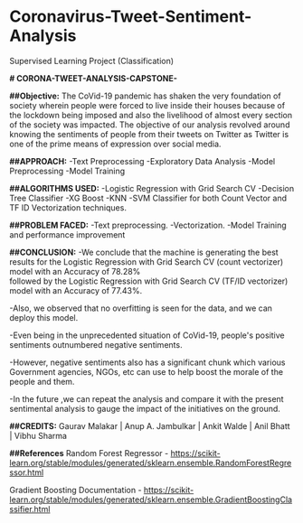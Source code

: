 # Coronavirus-Tweet-Sentiment-Analysis
Supervised Learning Project (Classification)

**# CORONA-TWEET-ANALYSIS-CAPSTONE-**

**##Objective:**
The CoVid-19 pandemic has shaken the very foundation of society wherein people were forced to live inside their houses because of the lockdown being imposed and also the livelihood of almost every section of the society was impacted. The objective of our analysis revolved around knowing the sentiments of people from their tweets on Twitter as Twitter is one of the prime means of expression over social media.

**##APPROACH:**
-Text Preprocessing
-Exploratory Data Analysis
-Model Preprocessing
-Model Training

**##ALGORITHMS USED:**
-Logistic Regression with Grid Search CV
-Decision Tree Classifier
-XG Boost
-KNN
-SVM Classifier for both Count Vector and TF ID Vectorization techniques.

**##PROBLEM FACED:**
-Text preprocessing.
-Vectorization.
-Model Training and performance improvement

**##CONCLUSION:**
-We conclude that the machine is generating the best results for the Logistic Regression with Grid Search CV (count vectorizer) model with an Accuracy of 78.28%     
 followed by the Logistic Regression with Grid Search CV (TF/ID vectorizer) model with an Accuracy of 77.43%.
 
-Also, we observed that no overfitting is seen for the data, and we can deploy this model.

-Even being in the unprecedented situation of CoVid-19, people's positive sentiments outnumbered negative sentiments.

-However, negative sentiments also has a significant chunk which various Government agencies, NGOs, etc can use to help boost the morale of the people and them.

-In the future ,we can repeat the analysis and compare it with the present sentimental analysis to gauge the impact of the initiatives on the ground.

**##CREDITS:**
Gaurav Malakar | Anup A. Jambulkar | Ankit Walde | Anil Bhatt | Vibhu Sharma

**##References**
Random Forest Regressor - https://scikit-learn.org/stable/modules/generated/sklearn.ensemble.RandomForestRegressor.html

Gradient Boosting Documentation - https://scikit-learn.org/stable/modules/generated/sklearn.ensemble.GradientBoostingClassifier.html

